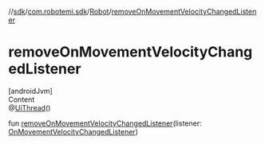 //[sdk](../../../index.md)/[com.robotemi.sdk](../index.md)/[Robot](index.md)/[removeOnMovementVelocityChangedListener](remove-on-movement-velocity-changed-listener.md)



# removeOnMovementVelocityChangedListener  
[androidJvm]  
Content  
@[UiThread](https://developer.android.com/reference/kotlin/androidx/annotation/UiThread.html)()  
  
fun [removeOnMovementVelocityChangedListener](remove-on-movement-velocity-changed-listener.md)(listener: [OnMovementVelocityChangedListener](../../com.robotemi.sdk.listeners/-on-movement-velocity-changed-listener/index.md))  



